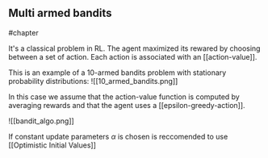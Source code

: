 ## Multi armed bandits
#chapter 

It's a classical problem in RL. The agent maximized its rewared by choosing between a set of action. Each action is associated with an [[action-value]].  


This is an example of a 10-armed bandits problem with stationary probability distributions:
![[10_armed_bandits.png]]

In this case we assume that the action-value function is computed by averaging rewards and that the agent uses a [[epsilon-greedy-action]].

![[bandit_algo.png]]

If constant update parameters $\alpha$ is chosen is reccomended to use [[Optimistic Initial Values]]

